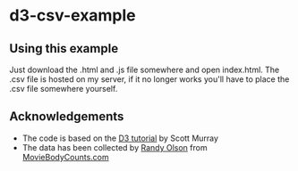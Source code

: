 # d3-csv-example

## Using this example
Just download the .html and .js file somewhere and open index.html. 
The .csv file is hosted on my server, if it no longer works you'll have to place the .csv file somewhere yourself.

## Acknowledgements
* The code is based on the [D3 tutorial](http://alignedleft.com/tutorials/d3/) by Scott Murray
* The data has been collected by [Randy Olson](https://figshare.com/articles/On_screen_movie_kill_counts_for_hundreds_of_films/889719) 
from [MovieBodyCounts.com](http://www.moviebodycounts.com/movies.htm)
